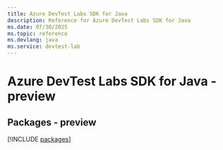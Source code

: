 ```yaml
---
title: Azure DevTest Labs SDK for Java
description: Reference for Azure DevTest Labs SDK for Java
ms.date: 07/30/2025
ms.topic: reference
ms.devlang: java
ms.service: devtest-lab
---
```

# Azure DevTest Labs SDK for Java - preview
## Packages - preview
[!INCLUDE [packages](devtest-labs-index.md)]